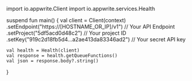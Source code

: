 import io.appwrite.Client
import io.appwrite.services.Health

suspend fun main() {
    val client = Client(context)
      .setEndpoint("https://[HOSTNAME_OR_IP]/v1") // Your API Endpoint
      .setProject("5df5acd0d48c2") // Your project ID
      .setKey("919c2d18fb5d4...a2ae413da83346ad2") // Your secret API key

    val health = Health(client)
    val response = health.getQueueFunctions()
    val json = response.body?.string()
}